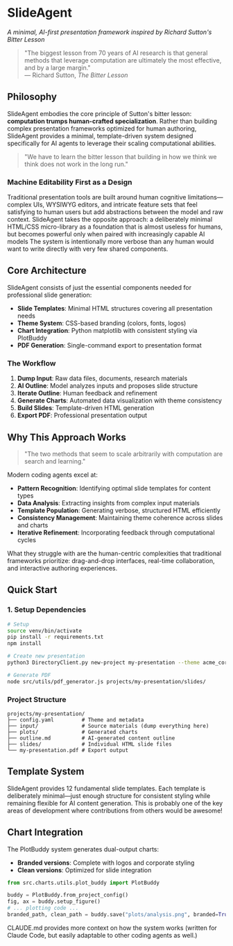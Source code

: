 # SlideAgent

*A minimal, AI-first presentation framework inspired by Richard Sutton's Bitter Lesson*

> "The biggest lesson from 70 years of AI research is that general methods that leverage computation are ultimately the most effective, and by a large margin."  
> — Richard Sutton, *The Bitter Lesson*

## Philosophy

SlideAgent embodies the core principle of Sutton's bitter lesson: **computation trumps human-crafted specialization**. Rather than building complex presentation frameworks optimized for human authoring, SlideAgent provides a minimal, template-driven system designed specifically for AI agents to leverage their scaling computational abilities.

> "We have to learn the bitter lesson that building in how we think we think does not work in the long run."

### Machine Editability First as a Design

Traditional presentation tools are built around human cognitive limitations—complex UIs, WYSIWYG editors, and intricate feature sets that feel satisfying to human users but add abstractions between the model and raw context. SlideAgent takes the opposite approach: a deliberately minimal HTML/CSS micro-library as a foundation that is almost useless for humans, but becomes powerful only when paired with increasingly capable AI models The system is intentionally more verbose than any human would want to write directly with very few shared components. 

## Core Architecture

SlideAgent consists of just the essential components needed for professional slide generation:

- **Slide Templates**: Minimal HTML structures covering all presentation needs
- **Theme System**: CSS-based branding (colors, fonts, logos)  
- **Chart Integration**: Python matplotlib with consistent styling via PlotBuddy
- **PDF Generation**: Single-command export to presentation format

### The Workflow

1. **Dump Input**: Raw data files, documents, research materials
2. **AI Outline**: Model analyzes inputs and proposes slide structure  
3. **Iterate Outline**: Human feedback and refinement
4. **Generate Charts**: Automated data visualization with theme consistency
5. **Build Slides**: Template-driven HTML generation
6. **Export PDF**: Professional presentation output

## Why This Approach Works

> "The two methods that seem to scale arbitrarily with computation are search and learning."

Modern coding agents excel at:
- **Pattern Recognition**: Identifying optimal slide templates for content types
- **Data Analysis**: Extracting insights from complex input materials  
- **Template Population**: Generating verbose, structured HTML efficiently
- **Consistency Management**: Maintaining theme coherence across slides and charts
- **Iterative Refinement**: Incorporating feedback through computational cycles

What they struggle with are the human-centric complexities that traditional frameworks prioritize: drag-and-drop interfaces, real-time collaboration, and interactive authoring experiences.

## Quick Start

### 1. Setup Dependencies
```bash
# Setup
source venv/bin/activate
pip install -r requirements.txt
npm install

# Create new presentation
python3 DirectoryClient.py new-project my-presentation --theme acme_corp

# Generate PDF
node src/utils/pdf_generator.js projects/my-presentation/slides/
```

### Project Structure
```
projects/my-presentation/
├── config.yaml         # Theme and metadata
├── input/              # Source materials (dump everything here)
├── plots/              # Generated charts  
├── outline.md          # AI-generated content outline
├── slides/             # Individual HTML slide files
└── my-presentation.pdf # Export output
```

## Template System

SlideAgent provides 12 fundamental slide templates. Each template is deliberately minimal—just enough structure for consistent styling while remaining flexible for AI content generation. This is probably one of the key areas of development where contributions from others would be awesome!

## Chart Integration

The PlotBuddy system generates dual-output charts:
- **Branded versions**: Complete with logos and corporate styling
- **Clean versions**: Optimized for slide integration

```python
from src.charts.utils.plot_buddy import PlotBuddy

buddy = PlotBuddy.from_project_config()
fig, ax = buddy.setup_figure()
# ... plotting code ...
branded_path, clean_path = buddy.save("plots/analysis.png", branded=True)
```


CLAUDE.md provides more context on how the system works (written for Claude Code, but easily adaptable to other coding agents as well.)
